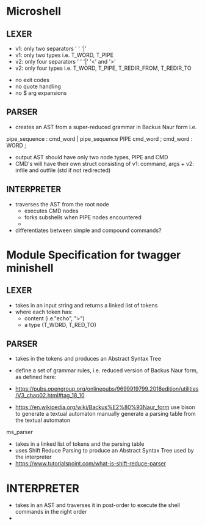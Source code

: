 # Microshell

## LEXER
+ v1: only two separators ' ' '|'
+ v1: only two types i.e. T_WORD, T_PIPE
+ v2: only four separators ' ' '|' '<' and '>'
+ v2: only four types i.e. T_WORD, T_PIPE, T_REDIR_FROM, T_REDIR_TO
- no exit codes
- no quote handling
- no $ arg expansions

## PARSER
- creates an AST from a super-reduced grammar in Backus Naur form i.e.

pipe_sequence	: cmd_word 
				| pipe_sequence PIPE cmd_word
				;
cmd_word		: WORD
				;

- output AST should have only two node types, PIPE and CMD
- CMD's will have their own struct consisting of v1: command, args + v2: infile and outfile (std if not redirected)

## INTERPRETER
- traverses the AST from the root node
	- executes CMD nodes
	- forks subshells when PIPE nodes encountered
	- 
- differentiates between simple and compound commands?

# Module Specification for twagger minishell

## LEXER
- takes in an input string and returns a linked list of tokens
- where each token has:
	- content (i.e."echo", ">")
	- a type (T_WORD, T_RED_TO)

## PARSER
- takes in the tokens and produces an Abstract Syntax Tree

- define a set of grammar rules, i.e. reduced version of Backus Naur form, as defined here:
- https://pubs.opengroup.org/onlinepubs/9699919799.2018edition/utilities/V3_chap02.html#tag_18_10
- https://en.wikipedia.org/wiki/Backus%E2%80%93Naur_form
use bison to generate a textual automaton
manually generate a parsing table from the textual automaton

ms_parser
- takes in a linked list of tokens and the parsing table
- uses Shift Reduce Parsing to produce an Abstract Syntax Tree used by the interpreter
- https://www.tutorialspoint.com/what-is-shift-reduce-parser

# INTERPRETER
- takes in an AST and traverses it in post-order to execute the shell commands in the right order
- 